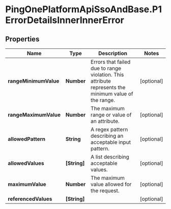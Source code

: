 # PingOnePlatformApiSsoAndBase.P1ErrorDetailsInnerInnerError

## Properties

Name | Type | Description | Notes
------------ | ------------- | ------------- | -------------
**rangeMinimumValue** | **Number** | Errors that failed due to range violation. This attribute represents the minimum value of the range. | [optional] 
**rangeMaximumValue** | **Number** | The maximum range or value of an attribute. | [optional] 
**allowedPattern** | **String** | A regex pattern describing an acceptable input pattern. | [optional] 
**allowedValues** | **[String]** | A list describing acceptable values. | [optional] 
**maximumValue** | **Number** | The maximum value allowed for the request. | [optional] 
**referencedValues** | **[String]** |  | [optional] 


